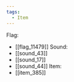 ```yaml
---
tags:
  - Item
---
```

Flag:
- [[flag_11479]]
Sound:
- [[sound_43]]
- [[sound_17]]
- [[sound_44]]
Item:
- [[item_385]]
